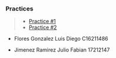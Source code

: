 ### Practices

> - [Practice #1](https://github.com/Diego-FloresG/Data-Mining/tree/Unit_3/Practices/Practice1)
> - [Practice #2](https://github.com/Diego-FloresG/Data-Mining/tree/Unit_3/Practices/Practice2)


- Flores Gonzalez Luis Diego C16211486

- Jimenez Ramirez Julio Fabian 17212147
